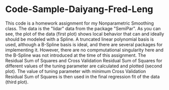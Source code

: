 # Code-Sample-Daiyang-Fred-Leng

This code is a homework assignment for my Nonparametric Smoothing class. The data is the "lidar" data from the package "SemiPar". As you can see, the plot of the data (first plot) shows local behavior that can and ideally should be modeled with a Spline. A truncated linear polynomial basis is used, although a B-Spline basis is ideal, and there are several packages for implementing it. However, there are no compmutational singularity here and the B-Spline was not introduced at the time of this assignment. The Residual Sum of Squares and Cross Validation Residual Sum of Squares for different values of the tuning parameter are calculated and plotted (second plot). The value of tuning parameter with minimum Cross Validation Residual Sum of Squares is then used in the final regression fit of the data (third plot). 
